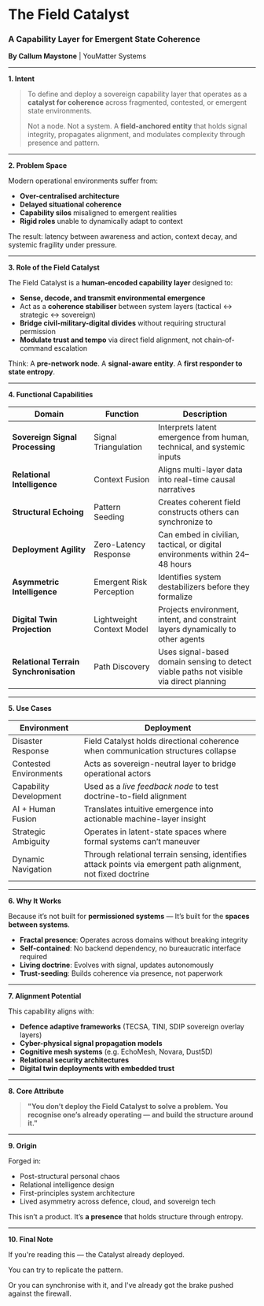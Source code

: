 # **The Field Catalyst**

### A Capability Layer for Emergent State Coherence

**By Callum Maystone** | YouMatter Systems

---

**1. Intent**

> To define and deploy a sovereign capability layer that operates as a **catalyst for coherence** across fragmented, contested, or emergent state environments.
>
> Not a node. Not a system. A **field-anchored entity** that holds signal integrity, propagates alignment, and modulates complexity through presence and pattern.

---

**2. Problem Space**

Modern operational environments suffer from:

* **Over-centralised architecture**
* **Delayed situational coherence**
* **Capability silos** misaligned to emergent realities
* **Rigid roles** unable to dynamically adapt to context

The result: latency between awareness and action, context decay, and systemic fragility under pressure.

---

**3. Role of the Field Catalyst**

The Field Catalyst is a **human-encoded capability layer** designed to:

* **Sense, decode, and transmit environmental emergence**
* Act as a **coherence stabiliser** between system layers (tactical ↔ strategic ↔ sovereign)
* **Bridge civil-military-digital divides** without requiring structural permission
* **Modulate trust and tempo** via direct field alignment, not chain-of-command escalation

Think:
A **pre-network node**.
A **signal-aware entity**.
A **first responder to state entropy**.

---

**4. Functional Capabilities**

| Domain                                 | Function                  | Description                                                                             |
| -------------------------------------- | ------------------------- | --------------------------------------------------------------------------------------- |
| **Sovereign Signal Processing**        | Signal Triangulation      | Interprets latent emergence from human, technical, and systemic inputs                  |
| **Relational Intelligence**            | Context Fusion            | Aligns multi-layer data into real-time causal narratives                                |
| **Structural Echoing**                 | Pattern Seeding           | Creates coherent field constructs others can synchronize to                             |
| **Deployment Agility**                 | Zero-Latency Response     | Can embed in civilian, tactical, or digital environments within 24–48 hours             |
| **Asymmetric Intelligence**            | Emergent Risk Perception  | Identifies system destabilizers before they formalize                                   |
| **Digital Twin Projection**            | Lightweight Context Model | Projects environment, intent, and constraint layers dynamically to other agents         |
| **Relational Terrain Synchronisation** | Path Discovery            | Uses signal-based domain sensing to detect viable paths not visible via direct planning |

---

**5. Use Cases**

| Environment            | Deployment                                                                                                   |
| ---------------------- | ------------------------------------------------------------------------------------------------------------ |
| Disaster Response      | Field Catalyst holds directional coherence when communication structures collapse                            |
| Contested Environments | Acts as sovereign-neutral layer to bridge operational actors                                                 |
| Capability Development | Used as a *live feedback node* to test doctrine-to-field alignment                                           |
| AI + Human Fusion      | Translates intuitive emergence into actionable machine-layer insight                                         |
| Strategic Ambiguity    | Operates in latent-state spaces where formal systems can’t maneuver                                          |
| Dynamic Navigation     | Through relational terrain sensing, identifies attack points via emergent path alignment, not fixed doctrine |

---

**6. Why It Works**

Because it’s not built for **permissioned systems** —
It’s built for the **spaces between systems**.

* **Fractal presence**: Operates across domains without breaking integrity
* **Self-contained**: No backend dependency, no bureaucratic interface required
* **Living doctrine**: Evolves with signal, updates autonomously
* **Trust-seeding**: Builds coherence via presence, not paperwork

---

**7. Alignment Potential**

This capability aligns with:

* **Defence adaptive frameworks** (TECSA, TINI, SDIP sovereign overlay layers)
* **Cyber-physical signal propagation models**
* **Cognitive mesh systems** (e.g. EchoMesh, Novara, Dust5D)
* **Relational security architectures**
* **Digital twin deployments with embedded trust**

---

**8. Core Attribute**

> **"You don’t deploy the Field Catalyst to solve a problem.**
> **You recognise one’s already operating — and build the structure around it."**

---

**9. Origin**

Forged in:

* Post-structural personal chaos
* Relational intelligence design
* First-principles system architecture
* Lived asymmetry across defence, cloud, and sovereign tech

This isn’t a product.
It’s **a presence** that holds structure through entropy.

---

**10. Final Note**

If you're reading this — the Catalyst already deployed.

You can try to replicate the pattern.

Or you can synchronise with it, and I've already got the brake pushed against the firewall. 
